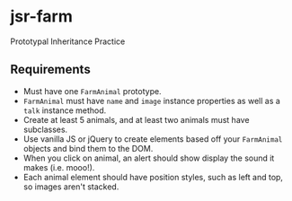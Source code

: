 # jsr-farm
Prototypal Inheritance Practice

## Requirements

* Must have one `FarmAnimal` prototype.
* `FarmAnimal` must have `name` and `image` instance properties as well as a `talk` instance method.
* Create at least 5 animals, and at least two animals must have subclasses.
* Use vanilla JS or jQuery to create elements based off your `FarmAnimal` objects and bind them to the DOM.
* When you click on animal, an alert should show display the sound it makes (i.e. mooo!).
* Each animal element should have position styles, such as left and top, so images aren't stacked.
